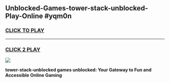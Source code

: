 
## Unblocked-Games-tower-stack-unblocked-Play-Online #yqm0n
<h3>
<a href="https://news.freeplayer.one?title=tower-stack-unblocked&ref=3">CLICK TO PLAY</a></h3>
<hr>

<h3>
<a href="https://news.freeplayer.one?title=tower-stack-unblocked&ref=3">CLICK 2 PLAY</a>
  
</h3>

<a href="https://news.freeplayer.one?title=tower-stack-unblocked&ref=3"><img src="https://clearcache.store/games.png"></a>


**tower-stack-unblocked games unblocked: Your Gateway to Fun and Accessible Online Gaming**
